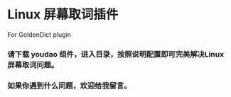 # Linux 屏幕取词插件
For GoldenDict plugin

### 请下载 youdao 组件，进入目录，按照说明配置即可完美解决Linux 屏幕取词问题。
### 如果你遇到什么问题，欢迎给我留言。
